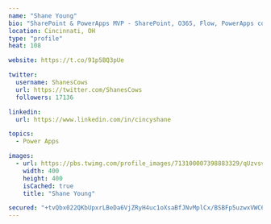 ```yaml
---
name: "Shane Young"
bio: "SharePoint & PowerApps MVP - SharePoint, O365, Flow, PowerApps consulting? @PowerApps911 | Pure Snark? You found it."
location: Cincinnati, OH
type: "profile"
heat: 108

website: https://t.co/91p5BQ3pUe

twitter:
  username: ShanesCows
  url: https://twitter.com/ShanesCows
  followers: 17136

linkedin:
  url: https://www.linkedin.com/in/cincyshane

topics:
  - Power Apps

images:
  - url: https://pbs.twimg.com/profile_images/713100007398883329/qUzvsvQ3_400x400.jpg
    width: 400
    height: 400
    isCached: true
    title: "Shane Young"

secured: "+tvQbx022QKbUpxrLBeDa6VjZRyH4uc1oXsaBfJNvMplCx/BSBFp5uzwxVWC62yvPxZ9jp2Wt6x/D5XPU0dqINwALo+YIqFDGFqb7gnlV5bUXWLIwl6OZSTghLqvBYDvgeYgB+7JHEfKw/72csPfB3reOUPwgvnUjwCQ2MfdiBSVtVTEs1/rWk9HZyEJje6tPP+hZjQU4yfFhyhhD8KcXafASMlBx/7fpujVZCW61lt5o/mvYD3G69WAesYXMotKXR4DI2TzZqJtSEDhVN/pnJhTORxRmjmBLqDOv2mspKkby3p9bDCxlmQfkmy/GjzeRqKm8HUcd1DvGUMyCX2u3/1UpTvIvW8eURLNOIH8vjfvRvsqJPnXWxedhPKs0Fja8TeQZLWNNCSgzPnT7k98Ow+b8guFXWV1qc/oAux09fo=;mFeX55f7Q+PacC9F+OwQEQ=="
---
```


